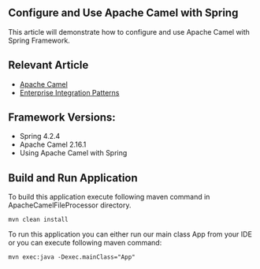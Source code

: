 
<b><h2>Configure and Use Apache Camel with Spring</h2></b>

This article will demonstrate how to configure and use Apache Camel with Spring Framework.

<b><h2>Relevant Article</h2></b>

<ul>
  <li><a href="http://camel.apache.org/">Apache Camel</a></li>
  <li><a href="http://www.enterpriseintegrationpatterns.com/patterns/messaging/toc.html">Enterprise Integration Patterns</a></li>
</ul>

<b><h2>Framework Versions:</h2></b>

<ul>
  <li>Spring 4.2.4</li>
  <li>Apache Camel 2.16.1</li>
  <li>Using Apache Camel with Spring</li>
</ul>

<b><h2>Build and Run Application</h2></b>

To build this application execute following maven command in ApacheCamelFileProcessor directory.

<code>mvn clean install</code>

To run this application you can either run our main class App from your IDE or you can execute following maven command:

<code>mvn exec:java -Dexec.mainClass="App"</code>
